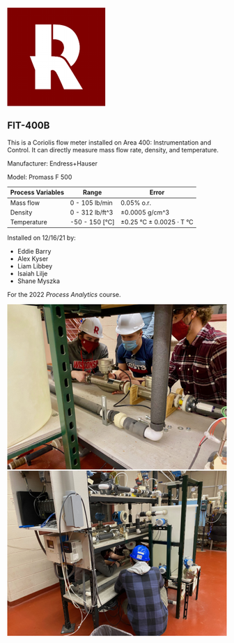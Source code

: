 ![RHIT Logo](https://raw.githubusercontent.com/henthornlab/ProcessAnalytics/master/RHITlogo.png)

## FIT-400B 

This is a Coriolis flow meter installed on Area 400: Instrumentation and Control. It can directly measure mass flow rate, density, and temperature.


Manufacturer: Endress+Hauser


Model: Promass F 500


|Process Variables|Range| Error|
|-|-|-|
|Mass flow|0 - 105 lb/min|0.05% o.r.|
|Density|0 - 312 lb/ft^3|±0.0005 g/cm^3| 
|Temperature|-50 - 150 [°C] |±0.25 °C ± 0.0025 · T °C |

Installed on 12/16/21 by:
* Eddie Barry
* Alex Kyser
* Liam Libbey
* Isaiah Lilje
* Shane Myszka
 
 For the 2022 *Process Analytics* course. 
 
 ![Install_Photo1](https://raw.githubusercontent.com/henthornlab/FIT-400B/main/fit-400b_install.jpeg)
 ![Install_Photo2](https://raw.githubusercontent.com/henthornlab/FIT-400B/main/fit-400b_install2.jpeg)
 

